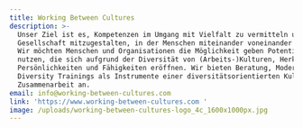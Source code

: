 ```yaml
---
title: Working Between Cultures
description: >-
  Unser Ziel ist es, Kompetenzen im Umgang mit Vielfalt zu vermitteln und eine
  Gesellschaft mitzugestalten, in der Menschen miteinander voneinander lernen.
  Wir möchten Menschen und Organisationen die Möglichkeit geben Potentiale zu
  nutzen, die sich aufgrund der Diversität von (Arbeits-)Kulturen, Herkunft,
  Persönlichkeiten und Fähigkeiten eröffnen. Wir bieten Beratung, Moderation und
  Diversity Trainings als Instrumente einer diversitätsorientierten Kultur der
  Zusammenarbeit an.
email: info@working-between-cultures.com
link: 'https://www.working-between-cultures.com '
image: /uploads/working-between-cultures-logo_4c_1600x1000px.jpg
---
```


